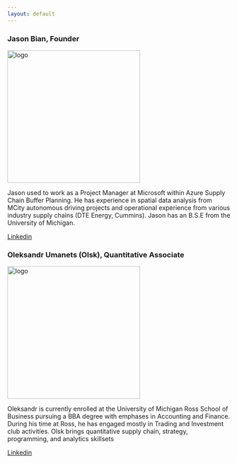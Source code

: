 ```yaml
---
layout: default
---
```


### Jason Bian, Founder

<img src="https://user-images.githubusercontent.com/84352976/120905604-0ae8d080-c608-11eb-8345-9a7605fdd385.png" alt="logo" width="300"/>

Jason used to work as a Project Manager at Microsoft within Azure Supply Chain Buffer Planning. He has experience in spatial data analysis from MCity autonomous driving projects and operational experience from various industry supply chains (DTE Energy, Cummins). Jason has an B.S.E from the University of Michigan.

[Linkedin](https://www.linkedin.com/in/jason-bian-7b9027a5/)

### Oleksandr Umanets (Olsk), Quantitative Associate

<img src="https://user-images.githubusercontent.com/84352976/120905726-e93c1900-c608-11eb-9fb3-10df255441aa.png" alt="logo" width="300"/>

Oleksandr is currently enrolled at the University of Michigan Ross School of Business pursuing a BBA degree with emphases in Accounting and Finance. During his time at Ross, he has engaged mostly in Trading and Investment club activities. Olsk brings quantitative supply chain, strategy, programming, and analytics skillsets

[Linkedin](https://www.linkedin.com/in/oleksandr-umanets/)

